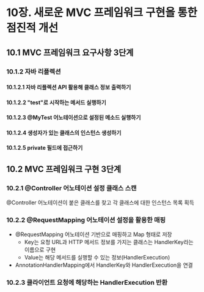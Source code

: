 # 10장. 새로운 MVC 프레임워크 구현을 통한 점진적 개선

## 10.1 MVC 프레임워크 요구사항 3단계

### 10.1.2 자바 리플렉션

#### 10.1.2.1 자바 리플렉션 API 활용해 클래스 정보 출력하기
#### 10.1.2.2 "test"로 시작하는 메서드 실행하기
#### 10.1.2.3 @MyTest 어노테이션으로 설정된 메소드 실행하기
#### 10.1.2.4 생성자가 있는 클래스의 인스턴스 생성하기
#### 10.1.2.5 private 필드에 접근하기

## 10.2 MVC 프레임워크 구현 3단계

### 10.2.1 @Controller 어노테이션 설정 클래스 스캔

@Controller 어노테이션이 붙은 클래스를 찾고 각 클래스에 대한 인스턴스 목록 획득

### 10.2.2 @RequestMapping 어노테이션 설정을 활용한 매핑

- @RequestMapping 어노테이션 기반으로 매핑하고 Map 형태로 저장
  - Key는 요청 URL과 HTTP 메서드 정보를 가지는 클래스는 HandlerKey라는 이름으로 구현
  - Value는 해당 메서드를 실행할 수 있는 정보(HandlerExecution)
- AnnotationHandlerMapping에서 HandlerKey와 HandlerExecution을 연결

### 10.2.3 클라이언트 요청에 해당하는 HandlerExecution 반환